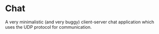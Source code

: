 # Chat

A very minimalistic (and very buggy) client-server chat application which uses the UDP protocol for communication. 
